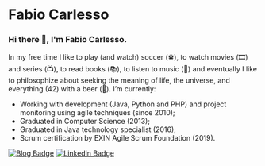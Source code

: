 # Fabio Carlesso

### Hi there 👋, I'm Fabio Carlesso.

In my free time I like to play (and watch) soccer (⚽️), to watch movies (🎞️) and series (📺), to read books (📚), to listen to music (🎵) and eventually I like to philosophize about seeking the meaning of life, the universe, and everything (42) with a beer (🍺). I’m currently:

- Working with development (Java, Python and PHP) and project monitoring using agile techniques (since 2010);
- Graduated in Computer Science (2013);
- Graduated in Java technology specialist (2016);
- Scrum certification by EXIN Agile Scrum Foundation (2019).

<!--
In my free time I like to play (and watch) soccer (⚽️), to watch movies (🎞️) and series (📺), to read books (📚), to listen to music (🎵) and eventually I like to philosophize about life with a beer (🍺).
Would you like to find me?
-->

[![Blog Badge](https://img.shields.io/badge/Blog-fabiocarlesso.com-black)](https://fabiocarlesso.com)
[![Linkedin Badge](https://img.shields.io/badge/-LinkedIn-blue?style=flat-square&logo=Linkedin&logoColor=white&link=https://linkedin.com/in/fabio-carlesso)](https://linkedin.com/in/fabio-carlesso)

<!--
**FabioCarlesso/fabiocarlesso** is a ✨ _special_ ✨ repository because its `README.md` (this file) appears on your GitHub profile.

Here are some ideas to get you started:

- 🔭 I’m currently working on ...
- 🌱 I’m currently learning ...
- 👯 I’m looking to collaborate on ...
- 🤔 I’m looking for help with ...
- 💬 Ask me about ...
- 📫 How to reach me: ...
- 😄 Pronouns: ...
- ⚡ Fun fact: ...
-->
